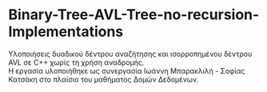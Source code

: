 # Binary-Tree-AVL-Tree-no-recursion-Implementations

Υλοποιήσεις δυαδικού δέντρου αναζήτησης και ισορροπημένου δέντρου AVL σε C++ χωρίς τη χρήση αναδρομής. <br>
Η εργασία υλοποιήθηκε ως συνεργασία Ιωάννη Μπαρακλιλή - Σοφίας Κατσάκη στο πλαίσιο του μαθήματος Δομών Δεδομένων.
